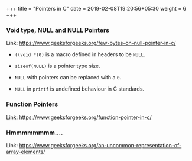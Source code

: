+++
title = "Pointers in C"
date =  2019-02-08T19:20:56+05:30
weight = 6
+++

### Void type, NULL and NULL Pointers

Link: https://www.geeksforgeeks.org/few-bytes-on-null-pointer-in-c/

- `((void *)0)` is a macro defined in headers to be `NULL`.

- `sizeof(NULL)` is a pointer type size.

- `NULL` with pointers can be replaced with a `0`.

- `NULL` in `printf` is undefined behaviour in C standards.	


### Function Pointers

Link: https://www.geeksforgeeks.org/function-pointer-in-c/

### Hmmmmmmmm....

Link: https://www.geeksforgeeks.org/an-uncommon-representation-of-array-elements/